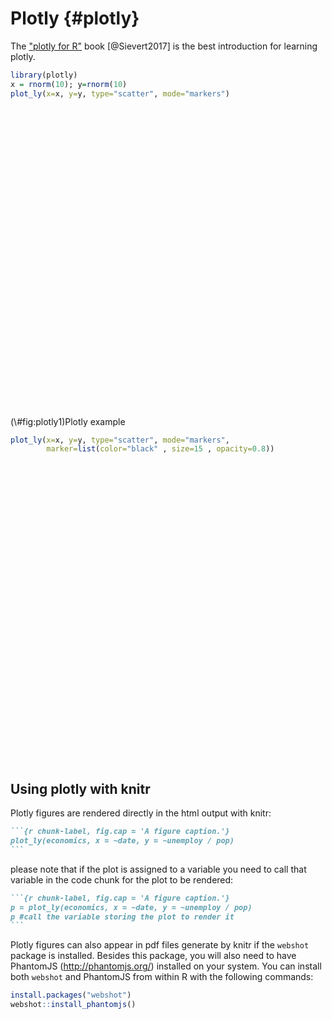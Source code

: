 # Plotly {#plotly}

The ["plotly for R"](https://cpsievert.github.io/plotly_book/) book [@Sievert2017] is the best introduction for
learning plotly.



```r
library(plotly)
x = rnorm(10); y=rnorm(10)
plot_ly(x=x, y=y, type="scatter", mode="markers")
```

<div class="figure">
<!--html_preserve--><div id="htmlwidget-35b8252fcf21894e2484" style="width:672px;height:480px;" class="plotly html-widget"></div>
<script type="application/json" data-for="htmlwidget-35b8252fcf21894e2484">{"x":{"visdat":{"6782a824f44":["function () ","plotlyVisDat"]},"cur_data":"6782a824f44","attrs":{"6782a824f44":{"x":[-1.00428286542442,1.05417795911374,-0.619561494125573,-0.476547721048776,-0.576409175139309,-0.62902736028738,0.751489751709448,0.020015897399275,0.873251166320728,0.564798662718603],"y":[-2.01420092709352,-0.743087656334874,-0.306147590870544,0.776191402304584,-0.967220310097813,0.476765566185596,1.21771654585145,1.09416102445336,-1.46504260528061,0.350142259479373],"mode":"markers","alpha_stroke":1,"sizes":[10,100],"spans":[1,20],"type":"scatter"}},"layout":{"margin":{"b":40,"l":60,"t":25,"r":10},"xaxis":{"domain":[0,1],"automargin":true,"title":[]},"yaxis":{"domain":[0,1],"automargin":true,"title":[]},"hovermode":"closest","showlegend":false},"source":"A","config":{"showSendToCloud":false},"data":[{"x":[-1.00428286542442,1.05417795911374,-0.619561494125573,-0.476547721048776,-0.576409175139309,-0.62902736028738,0.751489751709448,0.020015897399275,0.873251166320728,0.564798662718603],"y":[-2.01420092709352,-0.743087656334874,-0.306147590870544,0.776191402304584,-0.967220310097813,0.476765566185596,1.21771654585145,1.09416102445336,-1.46504260528061,0.350142259479373],"mode":"markers","type":"scatter","marker":{"color":"rgba(31,119,180,1)","line":{"color":"rgba(31,119,180,1)"}},"error_y":{"color":"rgba(31,119,180,1)"},"error_x":{"color":"rgba(31,119,180,1)"},"line":{"color":"rgba(31,119,180,1)"},"xaxis":"x","yaxis":"y","frame":null}],"highlight":{"on":"plotly_click","persistent":false,"dynamic":false,"selectize":false,"opacityDim":0.2,"selected":{"opacity":1},"debounce":0},"shinyEvents":["plotly_hover","plotly_click","plotly_selected","plotly_relayout","plotly_brushed","plotly_brushing","plotly_clickannotation","plotly_doubleclick","plotly_deselect","plotly_afterplot","plotly_sunburstclick"],"base_url":"https://plot.ly"},"evals":[],"jsHooks":[]}</script><!--/html_preserve-->
<p class="caption">(\#fig:plotly1)Plotly example</p>
</div>


```r
plot_ly(x=x, y=y, type="scatter", mode="markers",
        marker=list(color="black" , size=15 , opacity=0.8))
```

<!--html_preserve--><div id="htmlwidget-5caaf3efe18a2ac42005" style="width:672px;height:480px;" class="plotly html-widget"></div>
<script type="application/json" data-for="htmlwidget-5caaf3efe18a2ac42005">{"x":{"visdat":{"678241cee4f1":["function () ","plotlyVisDat"]},"cur_data":"678241cee4f1","attrs":{"678241cee4f1":{"x":[-1.00428286542442,1.05417795911374,-0.619561494125573,-0.476547721048776,-0.576409175139309,-0.62902736028738,0.751489751709448,0.020015897399275,0.873251166320728,0.564798662718603],"y":[-2.01420092709352,-0.743087656334874,-0.306147590870544,0.776191402304584,-0.967220310097813,0.476765566185596,1.21771654585145,1.09416102445336,-1.46504260528061,0.350142259479373],"mode":"markers","marker":{"color":"black","size":15,"opacity":0.8},"alpha_stroke":1,"sizes":[10,100],"spans":[1,20],"type":"scatter"}},"layout":{"margin":{"b":40,"l":60,"t":25,"r":10},"xaxis":{"domain":[0,1],"automargin":true,"title":[]},"yaxis":{"domain":[0,1],"automargin":true,"title":[]},"hovermode":"closest","showlegend":false},"source":"A","config":{"showSendToCloud":false},"data":[{"x":[-1.00428286542442,1.05417795911374,-0.619561494125573,-0.476547721048776,-0.576409175139309,-0.62902736028738,0.751489751709448,0.020015897399275,0.873251166320728,0.564798662718603],"y":[-2.01420092709352,-0.743087656334874,-0.306147590870544,0.776191402304584,-0.967220310097813,0.476765566185596,1.21771654585145,1.09416102445336,-1.46504260528061,0.350142259479373],"mode":"markers","marker":{"color":"black","size":15,"opacity":0.8,"line":{"color":"rgba(31,119,180,1)"}},"type":"scatter","error_y":{"color":"rgba(31,119,180,1)"},"error_x":{"color":"rgba(31,119,180,1)"},"line":{"color":"rgba(31,119,180,1)"},"xaxis":"x","yaxis":"y","frame":null}],"highlight":{"on":"plotly_click","persistent":false,"dynamic":false,"selectize":false,"opacityDim":0.2,"selected":{"opacity":1},"debounce":0},"shinyEvents":["plotly_hover","plotly_click","plotly_selected","plotly_relayout","plotly_brushed","plotly_brushing","plotly_clickannotation","plotly_doubleclick","plotly_deselect","plotly_afterplot","plotly_sunburstclick"],"base_url":"https://plot.ly"},"evals":[],"jsHooks":[]}</script><!--/html_preserve-->

## Using plotly with knitr

Plotly figures are rendered directly in the html output with knitr:

````markdown
```{r chunk-label, fig.cap = 'A figure caption.'}
plot_ly(economics, x = ~date, y = ~unemploy / pop)
```
````

please note that if the plot is assigned to a variable you need to call that variable in the code chunk for the plot to be rendered:


````markdown
```{r chunk-label, fig.cap = 'A figure caption.'}
p = plot_ly(economics, x = ~date, y = ~unemploy / pop)
p #call the variable storing the plot to render it
```
````

Plotly figures can also appear in pdf files generate by knitr if the `webshot` package is installed. Besides this package, you will also need to have PhantomJS (http://phantomjs.org/) installed on your system. You can install both `webshot` and PhantomJS from within R with the following commands:


```r
install.packages("webshot")
webshot::install_phantomjs()
```


